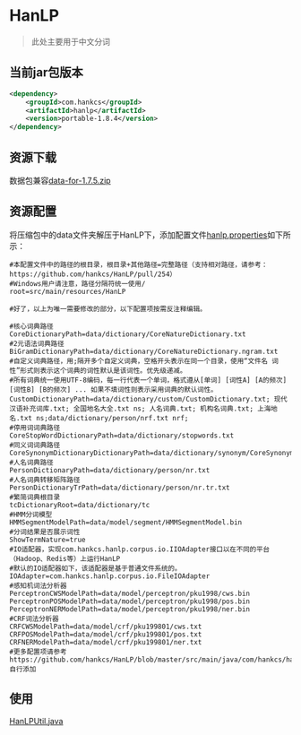# HanLP 

> 此处主要用于中文分词

## 当前jar包版本
```xml
<dependency>
    <groupId>com.hankcs</groupId>
    <artifactId>hanlp</artifactId>
    <version>portable-1.8.4</version>
</dependency>
```

## 资源下载
数据包兼容[data-for-1.7.5.zip](https://file.hankcs.com/hanlp/data-for-1.7.5.zip)

## 资源配置
将压缩包中的data文件夹解压于HanLP下，添加配置文件[hanlp.properties](..%2Fhanlp.properties)如下所示：
```properties
#本配置文件中的路径的根目录，根目录+其他路径=完整路径（支持相对路径，请参考：https://github.com/hankcs/HanLP/pull/254）
#Windows用户请注意，路径分隔符统一使用/
root=src/main/resources/HanLP

#好了，以上为唯一需要修改的部分，以下配置项按需反注释编辑。

#核心词典路径
CoreDictionaryPath=data/dictionary/CoreNatureDictionary.txt
#2元语法词典路径
BiGramDictionaryPath=data/dictionary/CoreNatureDictionary.ngram.txt
#自定义词典路径，用;隔开多个自定义词典，空格开头表示在同一个目录，使用“文件名 词性”形式则表示这个词典的词性默认是该词性。优先级递减。
#所有词典统一使用UTF-8编码，每一行代表一个单词，格式遵从[单词] [词性A] [A的频次] [词性B] [B的频次] ... 如果不填词性则表示采用词典的默认词性。
CustomDictionaryPath=data/dictionary/custom/CustomDictionary.txt; 现代汉语补充词库.txt; 全国地名大全.txt ns; 人名词典.txt; 机构名词典.txt; 上海地名.txt ns;data/dictionary/person/nrf.txt nrf;
#停用词词典路径
CoreStopWordDictionaryPath=data/dictionary/stopwords.txt
#同义词词典路径
CoreSynonymDictionaryDictionaryPath=data/dictionary/synonym/CoreSynonym.txt
#人名词典路径
PersonDictionaryPath=data/dictionary/person/nr.txt
#人名词典转移矩阵路径
PersonDictionaryTrPath=data/dictionary/person/nr.tr.txt
#繁简词典根目录
tcDictionaryRoot=data/dictionary/tc
#HMM分词模型
HMMSegmentModelPath=data/model/segment/HMMSegmentModel.bin
#分词结果是否展示词性
ShowTermNature=true
#IO适配器，实现com.hankcs.hanlp.corpus.io.IIOAdapter接口以在不同的平台（Hadoop、Redis等）上运行HanLP
#默认的IO适配器如下，该适配器是基于普通文件系统的。
IOAdapter=com.hankcs.hanlp.corpus.io.FileIOAdapter
#感知机词法分析器
PerceptronCWSModelPath=data/model/perceptron/pku1998/cws.bin
PerceptronPOSModelPath=data/model/perceptron/pku1998/pos.bin
PerceptronNERModelPath=data/model/perceptron/pku1998/ner.bin
#CRF词法分析器
CRFCWSModelPath=data/model/crf/pku199801/cws.txt
CRFPOSModelPath=data/model/crf/pku199801/pos.txt
CRFNERModelPath=data/model/crf/pku199801/ner.txt
#更多配置项请参考 https://github.com/hankcs/HanLP/blob/master/src/main/java/com/hankcs/hanlp/HanLP.java#L59 自行添加
```

## 使用
[HanLPUtil.java](..%2F..%2Fjava%2Fio%2Fgithub%2Fiamwells%2Fadmin%2Futil%2FHanLPUtil.java)
